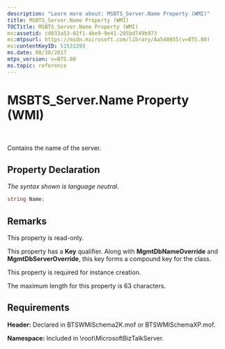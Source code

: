 ```yaml
---
description: "Learn more about: MSBTS_Server.Name Property (WMI)"
title: MSBTS_Server.Name Property (WMI)
TOCTitle: MSBTS_Server.Name Property (WMI)
ms:assetid: cd033a53-02f1-4be9-9e41-205bd749b973
ms:mtpsurl: https://msdn.microsoft.com/library/Aa548055(v=BTS.80)
ms:contentKeyID: 51531393
ms.date: 08/30/2017
mtps_version: v=BTS.80
ms.topic: reference
---
```


# MSBTS\_Server.Name Property (WMI)

 

Contains the name of the server.

## Property Declaration

*The syntax shown is language neutral.*

```C#
string Name;  
```

## Remarks

This property is read-only.

This property has a **Key** qualifier. Along with **MgmtDbNameOverride** and **MgmtDbServerOverride**, this key forms a compound key for the class.

This property is required for instance creation.

The maximum length for this property is 63 characters.

## Requirements

**Header:** Declared in BTSWMISchema2K.mof or BTSWMISchemaXP.mof.

**Namespace:** Included in \\root\\MicrosoftBizTalkServer.

